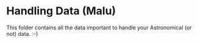 # Handling Data (Malu)

This folder contains all the data important to handle your Astronomical (or not) data. :-)
